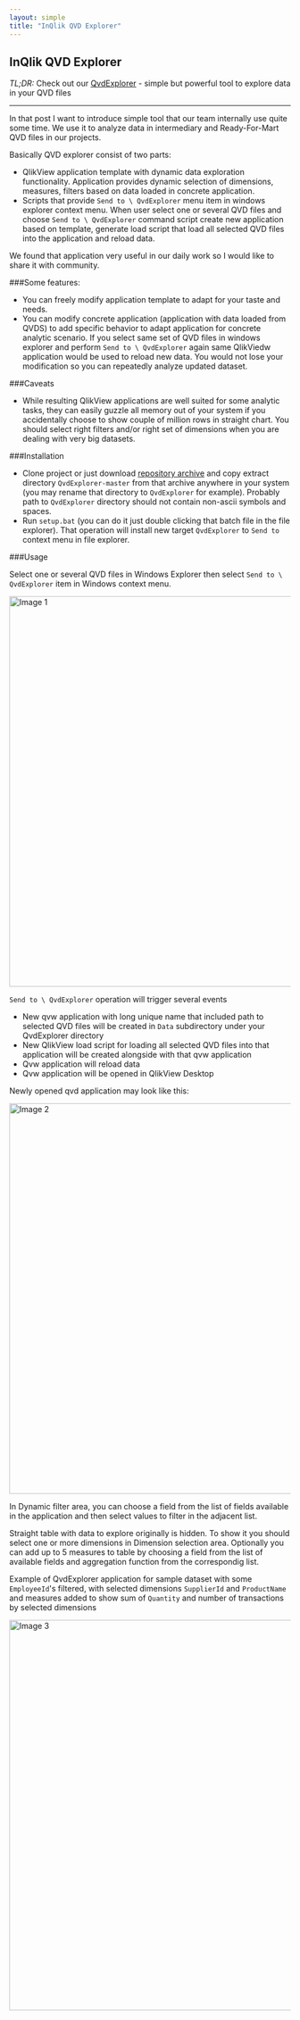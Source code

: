 ```yaml
--- 
layout: simple
title: "InQlik QVD Explorer"
---
```


InQlik QVD Explorer
--------------------

*TL;DR:* Check out our [QvdExplorer](https://github.com/inqlik/QvdExplorer) - simple but powerful tool to explore data in your QVD files

----

In that post I want to introduce simple tool that our team internally use quite some time. 
We use it to analyze data in intermediary and Ready-For-Mart QVD files in our projects.

Basically QVD explorer consist of two parts:

- QlikView application template with dynamic data exploration functionality. Application provides dynamic selection of dimensions, measures, filters based on data loaded in concrete application. 
- Scripts that provide `Send to \ QvdExplorer` menu item in windows explorer context menu. When user select one or several QVD files and choose `Send to \ QvdExplorer` command script create new application based on template, generate load script that load all selected QVD files into the application and reload data.

We found that application very useful in our daily work so I would like to share it with community.

###Some features:

- You can freely modify application template to adapt for your taste and needs.
- You can modify concrete application (application with data loaded from QVDS) to add specific behavior to adapt application for concrete analytic scenario. If you select same set of QVD files in windows explorer and perform `Send to \ QvdExplorer` again same QlikViedw application would be used to reload new data. You would not lose your modification so you can repeatedly analyze updated dataset.

###Caveats

- While resulting QlikView applications are well suited for some analytic tasks, they can easily guzzle all memory out of your system if you accidentally choose to show couple of million rows in straight chart. You should select right filters and/or right set of dimensions when you are dealing with very big datasets.   


###Installation

- Clone project or just download [repository archive](https://github.com/inqlik/QvdExplorer/archive/master.zip) and copy extract directory `QvdExplorer-master` from that archive anywhere in your system (you may rename that directory to `QvdExplorer` for example). Probably path to `QvdExplorer` directory should not contain non-ascii symbols and spaces. 
- Run `setup.bat` (you can do it just double clicking that batch file in the file explorer). That operation will install new target `QvdExplorer` to `Send to` context menu in file explorer.

###Usage

Select one or several QVD files in Windows Explorer then select `Send to \ QvdExplorer` item in Windows context menu. 

<img src="http://inqlik.github.io/images/send-to-qvdexplorer.png" alt="Image 1" width="700">


`Send to \ QvdExplorer` operation will trigger several events

- New qvw application with long unique name that included path to selected QVD files will be created in `Data` subdirectory under your QvdExplorer directory
- New QlikView load script for loading all selected QVD files into that application will be created alongside with that qvw application
- Qvw application will reload data
- Qvw application will be opened in QlikView Desktop

Newly opened qvd application may look like this:


<img src="http://inqlik.github.io/images/qvdexplorer-newly-opened.png" alt="Image 2" width="700">



In Dynamic filter area, you can choose a field from the list of fields available in the application and then select values to filter in the adjacent list.


Straight table with data to explore originally is hidden. To show it you should select one or more dimensions in Dimension selection area. Optionally you can add up to 5 measures to table by choosing a field from the list of available fields and aggregation function from the correspondig list.

Example of QvdExplorer application for sample dataset with some `EmployeeId`'s filtered, with selected dimensions `SupplierId` and `ProductName` and measures added to show sum of `Quantity` and number of transactions by selected dimensions

<img src="http://inqlik.github.io/images/qvdexplorer.png" alt="Image 3" width="700">

